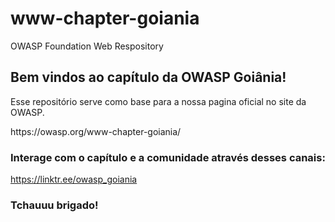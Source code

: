 # www-chapter-goiania
OWASP Foundation Web Respository

## Bem vindos ao capítulo da OWASP Goiânia!
Esse repositório serve como base para a nossa pagina oficial no site da OWASP.
<p>https://owasp.org/www-chapter-goiania/</p>
<p></p>

### Interage com o capítulo e a comunidade através desses canais:
https://linktr.ee/owasp_goiania


### Tchauuu brigado!
